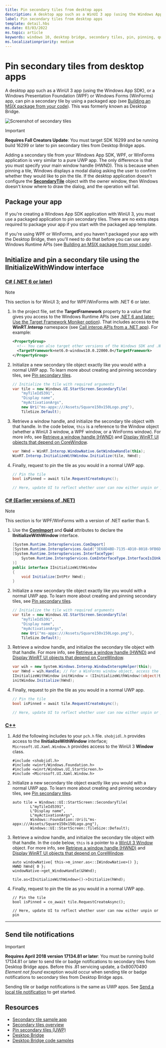 ```yaml
---
title: Pin secondary tiles from desktop apps
description: A desktop app such as a WinUI 3 app (using the Windows App SDK), or a Windows Presentation Foundation (WPF) or Windows Forms (WinForms) app, can pin a secondary tile by using a packaged app (see [Building an MSIX package from your code](/windows/msix/desktop/source-code-overview)). This was formerly known as Desktop Bridge.
label: Pin secondary tiles from desktop apps
template: detail.hbs
ms.date: 03/03/2022
ms.topic: article
keywords: windows 10, desktop bridge, secondary tiles, pin, pinning, quickstart, code sample, example, secondarytile, desktop application, win32, winforms, wpf
ms.localizationpriority: medium
---
```


# Pin secondary tiles from desktop apps

A desktop app such as a WinUI 3 app (using the Windows App SDK), or a Windows Presentation Foundation (WPF) or Windows Forms (WinForms) app, can pin a secondary tile by using a packaged app (see [Building an MSIX package from your code](/windows/msix/desktop/source-code-overview)). This was formerly known as Desktop Bridge.

![Screenshot of secondary tiles](images/secondarytiles.png)

> [!IMPORTANT]
> **Requires Fall Creators Update**: You must target SDK 16299 and be running build 16299 or later to pin secondary tiles from Desktop Bridge apps.

Adding a secondary tile from your Windows App SDK, WPF, or WinForms application is very similar to a pure UWP app. The only difference is that you must specify your main window handle (HWND). This is because when pinning a tile, Windows displays a modal dialog asking the user to confirm whether they would like to pin the tile. If the desktop application doesn't configure the [**SecondaryTile**](/uwp/api/windows.ui.startscreen.secondarytile) object with the owner window, then Windows doesn't know where to draw the dialog, and the operation will fail.

## Package your app

If you're creating a Windows App SDK application with WinUI 3, you must use a packaged application to pin secondary tiles. There are no extra steps required to package your app if you start with the packaged app template.

If you're using WPF or WinForms, and you haven't packaged your app with the Desktop Bridge, then you'll need to do that before you can use any Windows Runtime APIs (see [Building an MSIX package from your code](/windows/msix/desktop/source-code-overview)).

## Initialize and pin a secondary tile using the IInitializeWithWindow interface

### [C# (.NET 6 or later)](#tab/csharpnet6)

> [!NOTE]
> This section is for WinUI 3; and for WPF/WinForms with .NET 6 or later.

1. In the project file, set the **TargetFramework** property to a value that gives you access to the Windows Runtime APIs (see [.NET 6 and later: Use the Target Framework Moniker option](../../../desktop/modernize/desktop-to-uwp-enhance.md#net-6-and-later-use-the-target-framework-moniker-option)). That includes access to the **WinRT.Interop** namespace (see [Call interop APIs from a .NET app](../../../desktop/modernize/winrt-com-interop-csharp.md#available-via-target-framework-moniker)). For example:

    ```xml
    <PropertyGroup>
      <!-- You can also target other versions of the Windows SDK and .NET; for example, "net6.0-windows10.0.19041.0" -->
      <TargetFramework>net6.0-windows10.0.22000.0</TargetFramework>
    </PropertyGroup>
    ```

1. Initialize a new secondary tile object exactly like you would with a normal UWP app. To learn more about creating and pinning secondary tiles, see [Pin secondary tiles](secondary-tiles-pinning.md).

    ```csharp
    // Initialize the tile with required arguments
    var tile = new Windows.UI.StartScreen.SecondaryTile(
        "myTileId5391",
        "Display name",
        "myActivationArgs",
        new Uri("ms-appx:///Assets/Square150x150Logo.png"),
        TileSize.Default);
    ```

1. Retrieve a window handle, and initialize the secondary tile object with that handle. In the code below, `this` is a reference to the Window object (whether a WinUI 3 window, a WPF window, or a WinForms window). For more info, see [Retrieve a window handle (HWND)](../../../develop/ui-input/retrieve-hwnd.md) and [Display WinRT UI objects that depend on CoreWindow](../../../develop/ui-input/display-ui-objects.md).

    ```csharp
    var hWnd = WinRT.Interop.WindowNative.GetWindowHandle(this);
    WinRT.Interop.InitializeWithWindow.Initialize(tile, hWnd);
    ```

1. Finally, request to pin the tile as you would in a normal UWP app.

    ```csharp
    // Pin the tile
    bool isPinned = await tile.RequestCreateAsync();

    // Here, update UI to reflect whether user can now either unpin or pin
    ```

### [C# (Earlier versions of .NET)](#tab/csharp)

> [!NOTE]
> This section is for WPF/WinForms with a version of .NET earlier than 5.

1. Use the [**ComImport**](/dotnet/api/system.runtime.interopservices.comimportattribute) and **Guid** attributes to declare the **IInitializeWithWindow** interface.

    ```csharp
    [System.Runtime.InteropServices.ComImport]
    [System.Runtime.InteropServices.Guid("3E68D4BD-7135-4D10-8018-9FB6D9F33FA1")]
    [System.Runtime.InteropServices.InterfaceType(
        System.Runtime.InteropServices.ComInterfaceType.InterfaceIsIUnknown
    )]
    public interface IInitializeWithWindow
    {
        void Initialize(IntPtr hWnd);
    }
    ```

1. Initialize a new secondary tile object exactly like you would with a normal UWP app. To learn more about creating and pinning secondary tiles, see [Pin secondary tiles](secondary-tiles-pinning.md).

    ```csharp
    // Initialize the tile with required arguments
    var tile = new Windows.UI.StartScreen.SecondaryTile(
        "myTileId5391",
        "Display name",
        "myActivationArgs",
        new Uri("ms-appx:///Assets/Square150x150Logo.png"),
        TileSize.Default);
    ```

1. Retrieve a window handle, and initialize the secondary tile object with that handle. For more info, see [Retrieve a window handle (HWND)](../../../develop/ui-input/retrieve-hwnd.md) and [Display WinRT UI objects that depend on CoreWindow](../../../develop/ui-input/display-ui-objects.md).

    ```csharp
    var wih = new System.Windows.Interop.WindowInteropHelper(this);
    var hWnd = wih.Handle; // For a WinForms window object, access the NativeWindow.Handle property instead.
    IInitializeWithWindow initWindow = (IInitializeWithWindow)(object)tile;
    initWindow.Initialize(hWnd);
    ```

1. Finally, request to pin the tile as you would in a normal UWP app.

    ```csharp
    // Pin the tile
    bool isPinned = await tile.RequestCreateAsync();

    // Here, update UI to reflect whether user can now either unpin or pin
    ```

### [C++](#tab/cpp)

1. Add the following includes to your `pch.h` file. `shobjidl.h` provides access to the **IInitializeWithWindow** interface; `Microsoft.UI.Xaml.Window.h` provides access to the WinUI 3 **Window** class.

    ```cppwinrt
    #include <shobjidl.h>
    #include <winrt/Windows.Foundation.h> 
    #include <winrt/Windows.UI.StartScreen.h>
    #include <Microsoft.UI.Xaml.Window.h>
    ```

1. Initialize a new secondary tile object exactly like you would with a normal UWP app. To learn more about creating and pinning secondary tiles, see [Pin secondary tiles](secondary-tiles-pinning.md).

    ```cppwinrt
    auto tile = Windows::UI::StartScreen::SecondaryTile(
            L"myTileId5391",
            L"Display name",
            L"myActivationArgs",
            Windows::Foundation::Uri(L"ms-appx:///Assets/Square150x150Logo.png"),
            Windows::UI::StartScreen::TileSize::Default);
    ```

1. Retrieve a window handle, and initialize the secondary tile object with that handle. In the code below, `this` is a pointer to a [WinUI 3 Window](/windows/windows-app-sdk/api/winrt/microsoft.ui.xaml.window) object. For more info, see [Retrieve a window handle (HWND)](../../../develop/ui-input/retrieve-hwnd.md) and [Display WinRT UI objects that depend on CoreWindow](../../../develop/ui-input/display-ui-objects.md).

    ```cppwinrt
    auto windowNative{ this->m_inner.as<::IWindowNative>() };
    HWND hWnd{ 0 };
    windowNative->get_WindowHandle(&hWnd);

    tile.as<IInitializeWithWindow>()->Initialize(hWnd);
    ```

1. Finally, request to pin the tile as you would in a normal UWP app.

    ```cppwinrt
    // Pin the tile
    bool isPinned = co_await tile.RequestCreateAsync();

    // Here, update UI to reflect whether user can now either unpin or pin
    ```

---

## Send tile notifications

> [!IMPORTANT]
> **Requires April 2018 version 17134.81 or later**: You must be running build 17134.81 or later to send tile or badge notifications to secondary tiles from Desktop Bridge apps. Before this .81 servicing update, a 0x80070490 *Element not found* exception would occur when sending tile or badge notifications to secondary tiles from Desktop Bridge apps.

Sending tile or badge notifications is the same as UWP apps. See [Send a local tile notification](sending-a-local-tile-notification.md) to get started.

## Resources

* [Secondary tile sample app](https://github.com/Microsoft/DesktopBridgeToUWP-Samples/tree/master/Samples/SecondaryTileSample)
* [Secondary tiles overview](secondary-tiles.md)
* [Pin secondary tiles (UWP)](secondary-tiles-pinning.md)
* [Desktop Bridge](/windows/msix/desktop/source-code-overview)
* [Desktop Bridge code samples](https://github.com/Microsoft/DesktopBridgeToUWP-Samples)